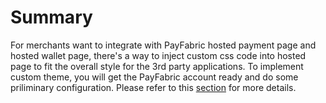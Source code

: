 # Summary
For merchants want to integrate with PayFabric hosted payment page and hosted wallet page, there's a way to inject custom css code into hosted page to fit the overall style for the 3rd party applications. To implement custom theme, you will get the PayFabric account ready and do some priliminary configuration. Please refer to this [section](https://github.com/PayFabric/Portal/blob/master/PayFabric/Sections/Themes.md) for more details.
